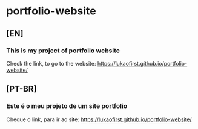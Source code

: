 # portfolio-website

## [EN]

### This is my project of portfolio website

Check the link, to go to the website: https://lukaofirst.github.io/portfolio-website/

## [PT-BR]

### Este é o meu projeto de um site portfolio

Cheque o link, para ir ao site: https://lukaofirst.github.io/portfolio-website/
